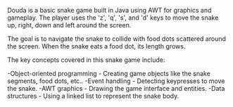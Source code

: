 Douda is a basic snake game built in Java using AWT for graphics and gameplay. The player uses the 'z', 'q', 's', and 'd' keys
to move the snake up, right, down and left around the screen.

The goal is to navigate the snake to collide with food dots scattered around the screen. When the snake eats a food dot, its 
length grows.

The key concepts covered in this snake game include:

  -Object-oriented programming - Creating game objects like the snake segments, food dots, etc..
  -Event handling - Detecting keypresses to move the snake.
  -AWT graphics - Drawing the game interface and entities.
  -Data structures - Using a linked list to represent the snake body.
